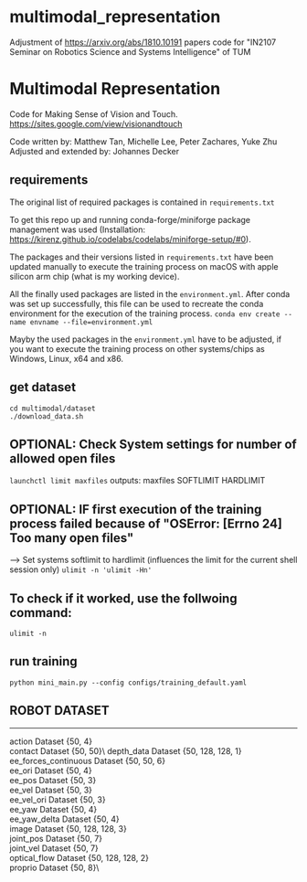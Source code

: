 # multimodal_representation
Adjustment of https://arxiv.org/abs/1810.10191 papers code for "IN2107 Seminar on Robotics Science and Systems Intelligence" of TUM

# Multimodal Representation 

Code for Making Sense of Vision and Touch. 
https://sites.google.com/view/visionandtouch

Code written by: Matthew Tan, Michelle Lee, Peter Zachares, Yuke Zhu
Adjusted and extended by: Johannes Decker

## requirements
The original list of required packages is contained in `requirements.txt`

To get this repo up and running conda-forge/miniforge package management was used (Installation: https://kirenz.github.io/codelabs/codelabs/miniforge-setup/#0).

The packages and their versions listed in `requirements.txt` have been updated manually to execute the training process on macOS with apple silicon arm chip (what is my working device).

All the finally used packages are listed in the `environment.yml`. After conda was set up successfully, this file can be used to recreate the conda environment for the execution of the training process.
`conda env create --name envname --file=environment.yml`

Mayby the used packages in the `environment.yml` have to be adjusted, if you want to execute the training process on other systems/chips as Windows, Linux, x64 and x86.

## get dataset
```
cd multimodal/dataset
./download_data.sh
```

## OPTIONAL: Check System settings for number of allowed open files
`launchctl limit maxfiles`
outputs: maxfiles    SOFTLIMIT       HARDLIMIT

## OPTIONAL: IF first execution of the training process failed because of "OSError: [Errno 24] Too many open files"
--> Set systems softlimit to hardlimit (influences the limit for the current shell session only)
`ulimit -n 'ulimit -Hn'`

## To check if it worked, use the follwoing command:
`ulimit -n`

## run training
`python mini_main.py --config configs/training_default.yaml`

## ROBOT DATASET
----
action                   Dataset {50, 4}\
contact                  Dataset {50, 50}\ 
depth_data               Dataset {50, 128, 128, 1}\
ee_forces_continuous     Dataset {50, 50, 6}\
ee_ori                   Dataset {50, 4}\
ee_pos                   Dataset {50, 3}\
ee_vel                   Dataset {50, 3}\
ee_vel_ori               Dataset {50, 3}\
ee_yaw                   Dataset {50, 4}\
ee_yaw_delta             Dataset {50, 4}\
image                    Dataset {50, 128, 128, 3}\
joint_pos                Dataset {50, 7}\
joint_vel                Dataset {50, 7}\
optical_flow             Dataset {50, 128, 128, 2}\
proprio                  Dataset {50, 8}\
